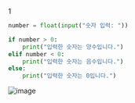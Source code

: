 1

```py
number = float(input("숫자 입력: "))

if number > 0:
    print("입력한 숫자는 양수입니다.")
elif number < 0:
    print("입력한 숫자는 음수입니다.")
else:
    print("입력한 숫자는 0입니다.")
```

![image](https://github.com/gnbhub/20232_Python_Basic/assets/144766121/beae2b26-9c59-4d1b-aec7-bb08287475ea)

